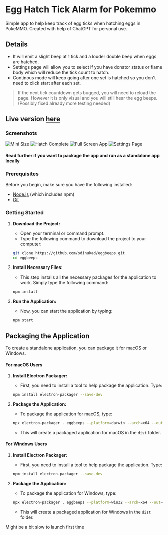 # Egg Hatch Tick Alarm for Pokemmo
Simple app to help keep track of egg ticks when hatching eggs in PokeMMO. Created with help of ChatGPT for personal use.

## Details
* It will emit a slight beep at 1 tick and a louder double beep when eggs are hatched.
* Settings page will allow you to select if you have donator status or flame body which will reduce the tick count to hatch.
* Continous mode will keep going after one set is hatched so you don't need to click start after each set.

>If the next tick countdown gets bugged, you will need to reload the page. However it is only visual and you will still hear the egg beeps. (Possibly fixed already more testing needed)

## Live version [here](https://pkmneggticker.netlify.app/)

### Screenshots
![Mini Size](https://github.com/user-attachments/assets/bd2031d9-a350-40aa-851e-e1591a9a1988)
![Hatch Complete](https://github.com/user-attachments/assets/dde665f5-016c-487a-ac96-12115f5b4b31)
![Full Screen App](https://github.com/user-attachments/assets/510b7d80-402c-488e-bebb-ffe1a7560662)
![Settings Page](https://github.com/user-attachments/assets/3cf4c942-5822-457c-9e63-619011295ae2)


#### Read further if you want to package the app and run as a standalone app locally

### Prerequisites

Before you begin, make sure you have the following installed:

- [Node.js](https://nodejs.org/) (which includes npm)
- [Git](https://git-scm.com/)

### Getting Started

1. **Download the Project:**

    - Open your terminal or command prompt.
    - Type the following command to download the project to your computer:

    ```sh
    git clone https://github.com/sdinukad/eggbeeps.git
    cd eggbeeps
    ```

2. **Install Necessary Files:**

    - This step installs all the necessary packages for the application to work. Simply type the following command:

    ```sh
    npm install
    ```

3. **Run the Application:**

    - Now, you can start the application by typing:

    ```sh
    npm start
    ```

## Packaging the Application

To create a standalone application, you can package it for macOS or Windows.

#### For macOS Users

1. **Install Electron Packager:**

    - First, you need to install a tool to help package the application. Type:

    ```sh
    npm install electron-packager --save-dev
    ```

2. **Package the Application:**

    - To package the application for macOS, type:

    ```sh
    npx electron-packager . eggbeeps --platform=darwin --arch=x64 --out=dist --icon=icon.icns
    ```

    - This will create a packaged application for macOS in the `dist` folder.

#### For Windows Users

1. **Install Electron Packager:**

    - First, you need to install a tool to help package the application. Type:

    ```sh
    npm install electron-packager --save-dev
    ```

2. **Package the Application:**

    - To package the application for Windows, type:

    ```sh
    npx electron-packager . eggbeeps --platform=win32 --arch=x64 --out=dist --icon=icon.ico
    ```

    - This will create a packaged application for Windows in the `dist` folder.

Might be a bit slow to launch first time
